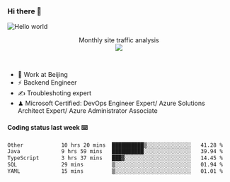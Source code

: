 ### Hi there 👋

<img src="https://raw.githubusercontent.com/sagar-viradiya/sagar-viradiya/master/resources/banner.png" alt="Hello world">
<p align="center"> 
 Monthly site traffic analysis <br/>
  <img src="https://profile-counter.glitch.me/youszoe/count.svg" />
</p>
<br/>

- 🍻 Work at Beijing 
- ⚡ Backend Engineer
- ✍️ Troubleshoting expert
- ♟  Microsoft Certified: DevOps Engineer Expert/ Azure Solutions Architect Expert/ Azure Administrator Associate

#### Coding status last week ⌨️

<!--START_SECTION:waka-->

```txt
Other            10 hrs 20 mins  ██████████▒░░░░░░░░░░░░░░   41.28 %
Java             9 hrs 59 mins   ██████████░░░░░░░░░░░░░░░   39.94 %
TypeScript       3 hrs 37 mins   ███▓░░░░░░░░░░░░░░░░░░░░░   14.45 %
SQL              29 mins         ▒░░░░░░░░░░░░░░░░░░░░░░░░   01.94 %
YAML             15 mins         ▒░░░░░░░░░░░░░░░░░░░░░░░░   01.01 %
```

<!--END_SECTION:waka-->

<br/>
<center><img src="http://ghchart.rshah.org/409ba5/yousazoe" alt="" /></center>



